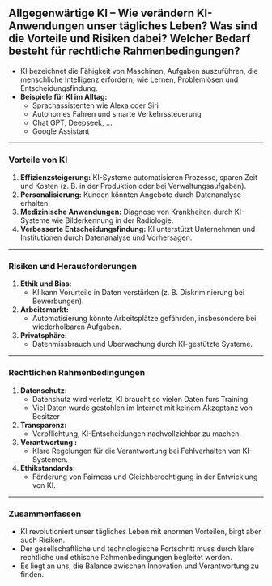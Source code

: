 ## Allgegenwärtige KI – Wie verändern KI-Anwendungen unser tägliches Leben? Was sind die Vorteile und Risiken dabei? Welcher Bedarf besteht für rechtliche Rahmenbedingungen?


- KI bezeichnet die Fähigkeit von Maschinen, Aufgaben auszuführen, die menschliche Intelligenz erfordern, wie Lernen, Problemlösen und Entscheidungsfindung.
- **Beispiele für KI im Alltag:**
    - Sprachassistenten wie Alexa oder Siri
    - Autonomes Fahren und smarte Verkehrssteuerung
    - Chat GPT, Deepseek, …
    - Google Assistant

---

### **Vorteile von KI**

1. **Effizienzsteigerung:** KI-Systeme automatisieren Prozesse, sparen Zeit und Kosten (z. B. in der Produktion oder bei Verwaltungsaufgaben).
2. **Personalisierung:** Kunden könnten Angebote durch Datenanalyse erhalten.
3. **Medizinische Anwendungen:** Diagnose von Krankheiten durch KI-Systeme wie Bilderkennung in der Radiologie.
4. **Verbesserte Entscheidungsfindung:** KI unterstützt Unternehmen und Institutionen durch Datenanalyse und Vorhersagen.

---

### **Risiken und Herausforderungen**

1. **Ethik und Bias:**
    - KI kann Vorurteile in Daten verstärken (z. B. Diskriminierung bei Bewerbungen).
2. **Arbeitsmarkt:**
    - Automatisierung könnte Arbeitsplätze gefährden, insbesondere bei wiederholbaren Aufgaben.
3. **Privatsphäre:**
    - Datenmissbrauch und Überwachung durch KI-gestützte Systeme.

---

### **Rechtlichen Rahmenbedingungen**

1. **Datenschutz:**
    - Datenshutz wird verletz, KI braucht so vielen Daten furs Training.
    - Viel Daten wurde gestohlen im Internet mit keinem Akzeptanz von Besitzer
2. **Transparenz:**
    - Verpflichtung, KI-Entscheidungen nachvollziehbar zu machen.
3. **Verantwortung :**
    - Klare Regelungen für die Verantwortung bei Fehlverhalten von KI-Systemen.
4. **Ethikstandards:**
    - Förderung von Fairness und Gleichberechtigung in der Entwicklung von KI.

---

### **Zusammenfassen**

- KI revolutioniert unser tägliches Leben mit enormen Vorteilen, birgt aber auch Risiken.
- Der gesellschaftliche und technologische Fortschritt muss durch klare rechtliche und ethische Rahmenbedingungen begleitet werden.
- Es liegt an uns, die Balance zwischen Innovation und Verantwortung zu finden.

